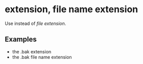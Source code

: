 # extension, file name extension

Use instead of *file extension*.

## Examples

- the .bak extension  
- the .bak file name extension
